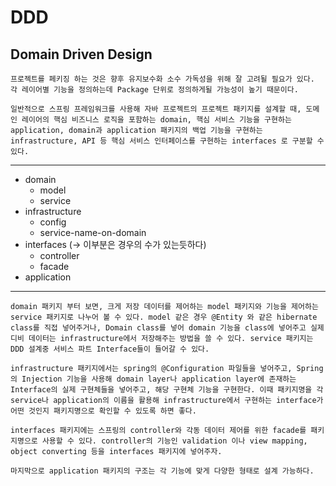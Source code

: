# DDD
## Domain Driven Design
```
프로젝트를 페키징 하는 것은 향후 유지보수화 소수 가독성을 위해 잘 고려될 필요가 있다. 각 레이어별 기능을 정의하는데 Package 단위로 정의하게될 가능성이 높기 때문이다.

일반적으로 스프링 프레임워크를 사용해 자바 프로젝트의 프로젝트 패키지를 설계할 때, 도메인 레이어의 핵심 비즈니스 로직을 포함하는 domain, 핵심 서비스 기능을 구현하는 application, domain과 application 패키지의 백업 기능을 구현하는 infrastructure, API 등 핵심 서비스 인터페이스를 구현하는 interfaces 로 구분할 수 있다.
```

***
+ domain
    + model
    + service
+ infrastructure
    + config
    + service-name-on-domain
+ interfaces (-> 이부분은 경우의 수가 있는듯하다)
    + controller
    + facade
+ application
***

```
domain 패키지 부터 보면, 크게 저장 데이터를 제어하는 model 패키지와 기능을 제어하는 service 패키지로 나누어 볼 수 있다. model 같은 경우 @Entity 와 같은 hibernate class를 직접 넣어주거나, Domain class를 넣어 domain 기능을 class에 넣어주고 실제 디비 데이터는 infrastructure에서 저장해주는 방법을 쓸 수 있다. service 패키지는 DDD 설계중 서비스 파트 Interface들이 들어갈 수 있다.

infrastructure 패키지에서는 spring의 @Configuration 파일들을 넣어주고, Spring의 Injection 기능을 사용해 domain layer나 application layer에 존재하는 Interface의 실제 구현체들을 넣어주고, 해당 구현체 기능을 구현한다. 이때 패키지명을 각 service나 application의 이름을 활용해 infrastructure에서 구현하는 interface가 어떤 것인지 패키지명으로 확인할 수 있도록 하면 좋다.

interfaces 패키지에는 스프링의 controller와 각동 데이터 제어를 위한 facade를 패키지명으로 사용할 수 있다. controller의 기능인 validation 이나 view mapping, object converting 등을 interfaces 패키지에 넣어주자.

마지막으로 application 패키지의 구조는 각 기능에 맞게 다양한 형태로 설계 가능하다.
```